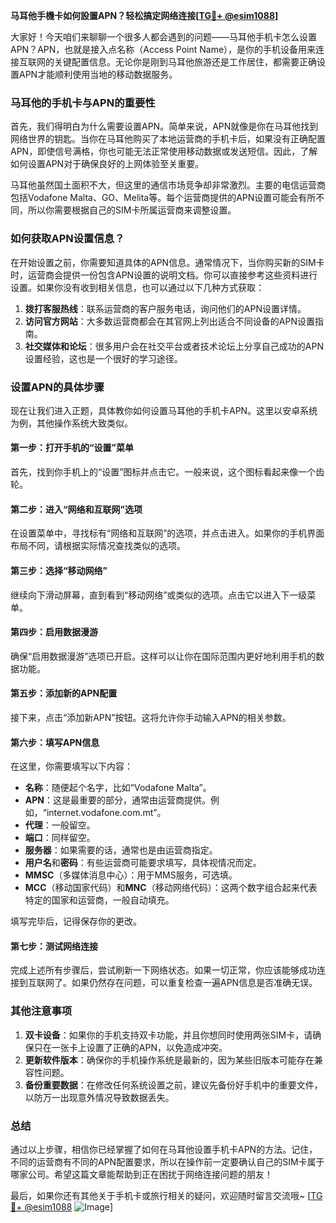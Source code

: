 **马耳他手機卡如何設置APN？轻松搞定网络连接[[TG💪+ @esim1088](https://t.me/s/esim1088)]**

大家好！今天咱们来聊聊一个很多人都会遇到的问题——马耳他手机卡怎么设置APN？APN，也就是接入点名称（Access Point Name），是你的手机设备用来连接互联网的关键配置信息。无论你是刚到马耳他旅游还是工作居住，都需要正确设置APN才能顺利使用当地的移动数据服务。

### 马耳他的手机卡与APN的重要性

首先，我们得明白为什么需要设置APN。简单来说，APN就像是你在马耳他找到网络世界的钥匙。当你在马耳他购买了本地运营商的手机卡后，如果没有正确配置APN，即使信号满格，你也可能无法正常使用移动数据或发送短信。因此，了解如何设置APN对于确保良好的上网体验至关重要。

马耳他虽然国土面积不大，但这里的通信市场竞争却非常激烈。主要的电信运营商包括Vodafone Malta、GO、Melita等。每个运营商提供的APN设置可能会有所不同，所以你需要根据自己的SIM卡所属运营商来调整设置。

### 如何获取APN设置信息？

在开始设置之前，你需要知道具体的APN信息。通常情况下，当你购买新的SIM卡时，运营商会提供一份包含APN设置的说明文档。你可以直接参考这些资料进行设置。如果你没有收到相关信息，也可以通过以下几种方式获取：

1. **拨打客服热线**：联系运营商的客户服务电话，询问他们的APN设置详情。
2. **访问官方网站**：大多数运营商都会在其官网上列出适合不同设备的APN设置指南。
3. **社交媒体和论坛**：很多用户会在社交平台或者技术论坛上分享自己成功的APN设置经验，这也是一个很好的学习途径。

### 设置APN的具体步骤

现在让我们进入正题，具体教你如何设置马耳他的手机卡APN。这里以安卓系统为例，其他操作系统大致类似。

#### 第一步：打开手机的“设置”菜单
首先，找到你手机上的“设置”图标并点击它。一般来说，这个图标看起来像一个齿轮。

#### 第二步：进入“网络和互联网”选项
在设置菜单中，寻找标有“网络和互联网”的选项，并点击进入。如果你的手机界面布局不同，请根据实际情况查找类似的选项。

#### 第三步：选择“移动网络”
继续向下滑动屏幕，直到看到“移动网络”或类似的选项。点击它以进入下一级菜单。

#### 第四步：启用数据漫游
确保“启用数据漫游”选项已开启。这样可以让你在国际范围内更好地利用手机的数据功能。

#### 第五步：添加新的APN配置
接下来，点击“添加新APN”按钮。这将允许你手动输入APN的相关参数。

#### 第六步：填写APN信息
在这里，你需要填写以下内容：
- **名称**：随便起个名字，比如“Vodafone Malta”。
- **APN**：这是最重要的部分，通常由运营商提供。例如，“internet.vodafone.com.mt”。
- **代理**：一般留空。
- **端口**：同样留空。
- **服务器**：如果需要的话，通常也是由运营商指定。
- **用户名**和**密码**：有些运营商可能要求填写，具体视情况而定。
- **MMSC**（多媒体消息中心）：用于MMS服务，可选填。
- **MCC**（移动国家代码）和**MNC**（移动网络代码）：这两个数字组合起来代表特定的国家和运营商，一般自动填充。

填写完毕后，记得保存你的更改。

#### 第七步：测试网络连接
完成上述所有步骤后，尝试刷新一下网络状态。如果一切正常，你应该能够成功连接到互联网了。如果仍然存在问题，可以重复检查一遍APN信息是否准确无误。

### 其他注意事项

1. **双卡设备**：如果你的手机支持双卡功能，并且你想同时使用两张SIM卡，请确保只在一张卡上设置了正确的APN，以免造成冲突。
2. **更新软件版本**：确保你的手机操作系统是最新的，因为某些旧版本可能存在兼容性问题。
3. **备份重要数据**：在修改任何系统设置之前，建议先备份好手机中的重要文件，以防万一出现意外情况导致数据丢失。

### 总结

通过以上步骤，相信你已经掌握了如何在马耳他设置手机卡APN的方法。记住，不同的运营商有不同的APN配置要求，所以在操作前一定要确认自己的SIM卡属于哪家公司。希望这篇文章能帮助到正在困扰于网络连接问题的朋友！

最后，如果你还有其他关于手机卡或旅行相关的疑问，欢迎随时留言交流哦~ [[TG💪+ @esim1088](https://t.me/s/esim1088) ![Image](https://i.postimg.cc/4NQfJmqS/Snipaste-2025-05-13-00-14-12.png)]